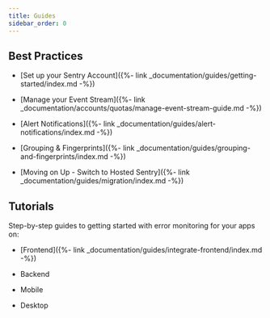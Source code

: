 ```yaml
---
title: Guides
sidebar_order: 0
---
```



## Best Practices

* [Set up your Sentry Account]({%- link _documentation/guides/getting-started/index.md -%})

* [Manage your Event Stream]({%- link _documentation/accounts/quotas/manage-event-stream-guide.md -%})

* [Alert Notifications]({%- link _documentation/guides/alert-notifications/index.md -%})

* [Grouping & Fingerprints]({%- link _documentation/guides/grouping-and-fingerprints/index.md -%})

* [Moving on Up - Switch to Hosted Sentry]({%- link _documentation/guides/migration/index.md -%})

## Tutorials

Step-by-step guides to getting started with error monitoring for your apps on:

* [Frontend]({%- link _documentation/guides/integrate-frontend/index.md -%})

* Backend

* Mobile

* Desktop
